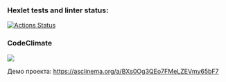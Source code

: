 ### Hexlet tests and linter status:
[![Actions Status](https://github.com/belchanin/frontend-project-lvl1/workflows/hexlet-check/badge.svg)](https://github.com/belchanin/frontend-project-lvl1/actions)

### CodeClimate
<a href="https://codeclimate.com/github/belchanin/frontend-project-lvl1/maintainability"><img src="https://api.codeclimate.com/v1/badges/08932fdac79c0cb1477e/maintainability" /></a>

Демо проекта:
https://asciinema.org/a/BXs0Og3QEo7FMeLZEVmy65bF7